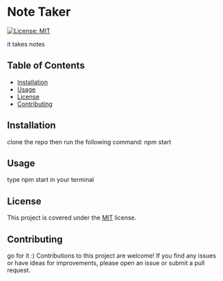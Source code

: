 # Note Taker
  
  [![License: MIT](https://img.shields.io/badge/License-MIT-yellow.svg)](https://opensource.org/licenses/MIT)
  
  it takes notes
  
  ## Table of Contents
  
  - [Installation](#installation)
  - [Usage](#usage)
  - [License](#license)
  - [Contributing](#contributing)

  
  ## Installation
  
  clone the repo then run the following command: npm start
  
  ## Usage
  
  type npm start in your terminal
  
  ## License
  
  This project is covered under the [MIT](https://opensource.org/licenses/MIT) license.
  
  ## Contributing
  
  go for it :) Contributions to this project are welcome! If you find any issues or have ideas for improvements, please open an issue or submit a pull request.
  

  